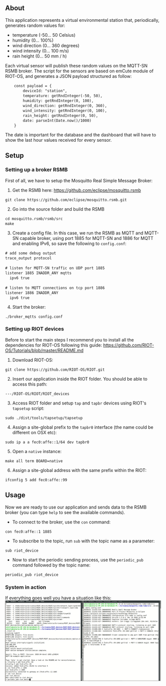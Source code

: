 ## About
This application represents a virtual environmental station that, periodically, generates random values for:
* temperature (-50... 50 Celsius)
* humidity (0... 100%)
* wind direction (0... 360 degrees)
* wind intensity (0... 100 m/s)
* rain height (0... 50 mm / h)

Each virtual sensor will publish these random values on the MQTT-SN RSMB broker. The script for the sensors are based on emCute module of RIOT-OS, and  generates a JSON payload structured as follow:

        const payload = {
            deviceId: "station",
            temperature: getRndInteger(-50, 50),
            humidity: getRndInteger(0, 100),
            wind_direction: getRndInteger(0, 360),
            wind_intensity: getRndInteger(0, 100),
            rain_height: getRndInteger(0, 50),
            date: parseInt(Date.now()/1000)
        }
        
The date is important for the database and the dashboard that will have to show the last hour values received for every sensor.

## Setup

### Setting up a broker RSMB
First of all, we have to setup the Mosquitto Real Simple Message Broker:

1. Get the RSMB here: https://github.com/eclipse/mosquitto.rsmb
```
git clone https://github.com/eclipse/mosquitto.rsmb.git
```

2. Go into the source folder and build the RSMB
```
cd mosquitto.rsmb/rsmb/src
make
```

3. Create a config file. In this case, we run the RSMB as MQTT and MQTT-SN
   capable broker, using port 1885 for MQTT-SN and 1886 for MQTT and enabling
   IPv6, so save the following to `config.conf`:
```
# add some debug output
trace_output protocol

# listen for MQTT-SN traffic on UDP port 1885
listener 1885 INADDR_ANY mqtts
  ipv6 true

# listen to MQTT connections on tcp port 1886
listener 1886 INADDR_ANY
  ipv6 true
```

4. Start the broker:
```
./broker_mqtts config.conf
```

### Setting up RIOT devices
Before to start the main steps I recommend you to install all the dependencies for RIOT-OS following this guide: https://github.com/RIOT-OS/Tutorials/blob/master/README.md


1. Download RIOT-OS:
```
git clone https://github.com/RIOT-OS/RIOT.git
```

2. Insert our application inside the RIOT folder. You should be able to access this path:
```
---/RIOT-OS/RIOT/RIOT_devices
```

3. Access RIOT folder and setup `tap` and `tapbr` devices using RIOT's `tapsetup` script:
```
sudo ./dist/tools/tapsetup/tapsetup
```

4. Assign a site-global prefix to the `tapbr0` interface (the name could be different on OSX etc):
```
sudo ip a a fec0:affe::1/64 dev tapbr0
```
5. Open a `native` instance:
```
make all term BOARD=native
```

6. Assign a site-global address with the same prefix within the RIOT:
```
ifconfig 5 add fec0:affe::99
```


## Usage
Now we are ready to use our application and sends data to the RSMB broker (you can type `help` to see the available commands).

- To connect to the broker, use the `con` command:
```
con fec0:affe::1 1885
```

- To subscribe to the topic, run `sub` with the topic name as a parameter:
```
sub riot_device
```

- Now to start the periodic sending process, use the `periodic_pub` command followed by the topic name:
```
periodic_pub riot_device
```

### System in action
If everything goes well you have a situation like this:
![img](../img/broker.png)
